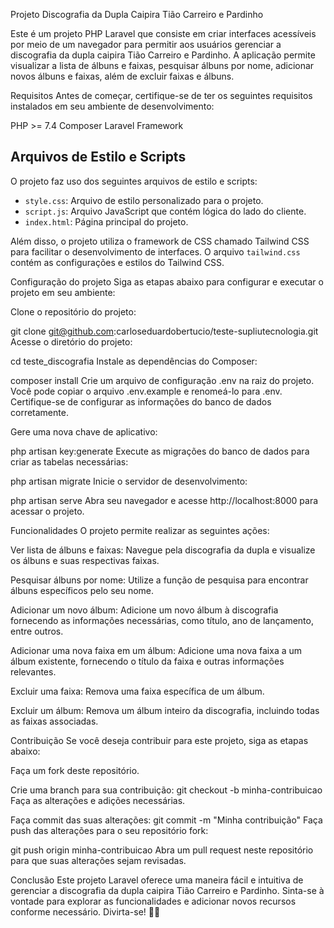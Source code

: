 Projeto Discografia da Dupla Caipira Tião Carreiro e Pardinho

Este é um projeto PHP Laravel que consiste em criar interfaces acessíveis por meio de um navegador para permitir aos usuários gerenciar a discografia da dupla caipira Tião Carreiro e Pardinho. A aplicação permite visualizar a lista de álbuns e faixas, pesquisar álbuns por nome, adicionar novos álbuns e faixas, além de excluir faixas e álbuns.

Requisitos
Antes de começar, certifique-se de ter os seguintes requisitos instalados em seu ambiente de desenvolvimento:

PHP >= 7.4
Composer
Laravel Framework

## Arquivos de Estilo e Scripts

O projeto faz uso dos seguintes arquivos de estilo e scripts:

- `style.css`: Arquivo de estilo personalizado para o projeto.
- `script.js`: Arquivo JavaScript que contém lógica do lado do cliente.
- `index.html`: Página principal do projeto.

Além disso, o projeto utiliza o framework de CSS chamado Tailwind CSS para facilitar o desenvolvimento de interfaces. O arquivo `tailwind.css` contém as configurações e estilos do Tailwind CSS.

Configuração do projeto
Siga as etapas abaixo para configurar e executar o projeto em seu ambiente:

Clone o repositório do projeto:

git clone git@github.com:carloseduardobertucio/teste-supliutecnologia.git
Acesse o diretório do projeto:

cd teste_discografia
Instale as dependências do Composer:

composer install
Crie um arquivo de configuração .env na raiz do projeto. Você pode copiar o arquivo .env.example e renomeá-lo para .env. Certifique-se de configurar as informações do banco de dados corretamente.

Gere uma nova chave de aplicativo:

php artisan key:generate
Execute as migrações do banco de dados para criar as tabelas necessárias:

php artisan migrate
Inicie o servidor de desenvolvimento:

php artisan serve
Abra seu navegador e acesse http://localhost:8000 para acessar o projeto.

Funcionalidades
O projeto permite realizar as seguintes ações:

Ver lista de álbuns e faixas: Navegue pela discografia da dupla e visualize os álbuns e suas respectivas faixas.

Pesquisar álbuns por nome: Utilize a função de pesquisa para encontrar álbuns específicos pelo seu nome.

Adicionar um novo álbum: Adicione um novo álbum à discografia fornecendo as informações necessárias, como título, ano de lançamento, entre outros.

Adicionar uma nova faixa em um álbum: Adicione uma nova faixa a um álbum existente, fornecendo o título da faixa e outras informações relevantes.

Excluir uma faixa: Remova uma faixa específica de um álbum.

Excluir um álbum: Remova um álbum inteiro da discografia, incluindo todas as faixas associadas.

Contribuição
Se você deseja contribuir para este projeto, siga as etapas abaixo:

Faça um fork deste repositório.

Crie uma branch para sua contribuição:
git checkout -b minha-contribuicao
Faça as alterações e adições necessárias.

Faça commit das suas alterações:
git commit -m "Minha contribuição"
Faça push das alterações para o seu repositório fork:

git push origin minha-contribuicao
Abra um pull request neste repositório para que suas alterações sejam revisadas.

Conclusão
Este projeto Laravel oferece uma maneira fácil e intuitiva de gerenciar a discografia da dupla caipira Tião Carreiro e Pardinho. Sinta-se à vontade para explorar as funcionalidades e adicionar novos recursos conforme necessário. Divirta-se! 🎵🤠
